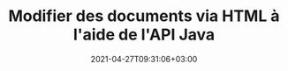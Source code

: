 ---
############################# Static ############################
layout: "product"
date: 2021-04-27T09:31:06+03:00
draft: false

product: "Editor"
product_tag: "editor"
platform: "Java"
platform_tag: "java"

############################# Head ############################
head_title: "API de l'éditeur de documents Java | Modifier les fichiers texte Word Web XML à l'aide de HTML"
head_description: "API de l'éditeur de documents pour Java. Charger Microsoft Word, XML, Web &amp; fichiers texte en HTML et reconvertis au format d'origine après manipulation."

############################# Header ############################
title: "Modifier des documents via HTML à l'aide de l'API Java"
description: "Intégrez des applications Java à l'éditeur HTML pour manipuler des documents et les reconvertir au format d'origine."
button:
    enable: true

############################# SubMenu ############################
submenu:
    enable: true
    
    left:
        img_alt: "GroupDocs.Editor for Java"
        image: "/border/groupdocs-editor-java.svg"
        product: "GroupDocs.Editor"
        platform: "Java"

    middle:
        button:
            # button loop
            - link: "#overview"
              text: "Aperçu"

            # button loop
            - link: "#features"
              text: "Caractéristiques"

            # button loop
            - link: "#support"
              text: "Support"

            # button loop
            - link: "https://products.groupdocs.app/editor"
              text: "Live Demo"

            # button loop
            - link: "https://purchase.groupdocs.com/pricing/editor/java"
              text: "Pricing"

    right:
        link_download: "https://downloads.groupdocs.com/editor"
        link_learn: "https://docs.groupdocs.com/editor/java/"
        link_buy: "https://purchase.groupdocs.com"

############################# Aperçu ############################
overview:
    enable: true
    content: |
      GroupDocs.Editor pour l'API Java permet l'édition de documents sous forme de HTML. L'API prend en charge plusieurs formats de documents et peut être intégrée à n'importe quel éditeur HTML externe, open source ou payant. L'API de l'éditeur traitera pour charger les documents, les convertir en HTML, fournir du HTML à l'interface utilisateur externe, puis enregistrer le HTML dans le document d'origine après manipulation. Il peut également être utilisé pour générer différentes feuilles de calcul Microsoft Word, Excel, fichiers PowerPoint, formats OpenDocument, documents XML et TXT.
    tabs:
      enable: true     
      
      ## TAB ONE ##
      tab_one:
        description: |
          Voici un aperçu de GroupDocs.Editor pour Java :

        left:
          enable: true
          icon: "fab fa-html5"
          title: "Manipuler à l'aide de HTML"
          content: |
            * Charger le document pris en charge
            * Modifier le contenu à l'aide de HTML
            * Modifier les styles associés
            * Convertir au format d'origine
      
      ## TAB TWO ##
      tab_two:
        description: |
          GroupDocs.Editor pour Java prend en charge les [formats de fichier](https://docs.groupdocs.com/editor/java/supported-document-formats/) - (la prise en charge du format de fichier PDF sera implémentée dans les futures versions.)

        left:
          enable: true
          table:
            # table loop
            - title: "Microsoft Office"
              content: |
                * **Microsoft Word**: DOC, DOCX, DOCM, DOT, DOTM, DOTX, FlatOPC, WordML, RTF
                * **Microsoft Excel**: XLS, XLSX, XLSM, XLT, XLTX, XLTM, XLSB, XLAM, CSV, TSV, SXC, SpreadsheetML, DIF, DSV
                * **Microsoft PowerPoint**: PPT, PPTX, PPTM, PPS, PPSX, PPSM, POT, POTX, POTM

        right:
          enable: true
          table:
            # table loop
            - title: "Images, graphiques et diagrammes"
              content: |
                * **Formats OpenDocument** : ODT, OTT, ODS, FODS, ODP, OTP
                * **Texte** : TXT
                * **Web** : HTML, MHTML
                * **Autre** : MOBI, XML

      ## TAB THREE ##
      tab_three:
        description: |
          GroupDocs.Editor for Java prend en charge la suite Systèmes d'exploitation, Frameworks & Directeur chargé d'emballages:
        
        left:
          enable: true
          table:
            # table loop
            - icon: "fab fa-windows"
              title: "Systèmes d'exploitation"
              content: |
                * Bureau Microsoft Windows
                * Serveur Microsoft Windows
                * Linux
                * Mac OS

            # table loop
            - icon: "fas fa-code"
              title: "Cadres pris en charge"
              content: |
                * Java 7 (1.7) et supérieur

        right:
          enable: true
          table:
            # table loop
            - icon: "fas fa-cogs"
              title: "Environnements de développement"
              content: |
                * NetBeans
                * IDÉE IntelliJ
                * Éclipse
            # table loop
            - icon: "fas fa-tools"
              title: "Outil d'automatisation de construction"
              content: |
                * Maven

############################# Caractéristiques ############################
features:
    enable: true
    title: "GroupDocs.Editor pour les fonctionnalités Java"

    feature:
      # feature loop
      - icon: "fas fa-copy"
        content: "Intégration facile de l'éditeur HTML"

      # feature loop
      - icon: "fas fa-eye"
        content: "Conversion de documents en HTML DOM"

      # feature loop
      - icon: "fas fa-bolt"
        content: "Extraire le contenu HTML via Stream"
      
      # feature loop
      - icon: "fas fa-file-powerpoint"
        content: "Charger, modifier et enregistrer des formats de fichiers Word, Excel et PowerPoint"

      # feature loop
      - icon: "fas fa-code"
        content: "Récupérer le HTML avec les éléments intégrés"

      # feature loop
      - icon: "fas fa-cloud"
        content: "Importer, afficher et modifier des documents XML"

      # feature loop
      - icon: "fas fa-remove-format"
        content: "Contourner le contenu HTML et enregistrer les ressources intégrées"

      # feature loop
      - icon: "fas fa-comment-slash"
        content: "Afficher, modifier et enregistrer des documents de traitement de texte en mode paginal"

      # feature loop
      - icon: "fas fa-location-arrow"
        content: "Obtenir le contenu de la balise de corps HTML à partir du fichier"

      # feature loop
      - icon: "fas fa-border-all"
        content: "Extraire le contenu CSS du fichier HTML"

      # feature loop
      - icon: "fas fa-wrench"
        content: "Utiliser le contenu de la chaîne pour obtenir le DOM HTML et convertir en fichier"

      # feature loop
      - icon: "fas fa-columns"
        content: "Convertir HTML DOM avec des éléments intégrés"

      # feature loop
      - icon: "fas fa-file-word"
        content: "Convertir des fichiers de plusieurs formats en HTML pour l'édition"

      # feature loop
      - icon: "fas fa-envelope"
        content: "Obtenir les métadonnées des documents d'entrée sans modification"

      # feature loop
      - icon: "fas fa-print"
        content: "Enregistrer les documents modifiés au format de fichier texte brut"

      # feature loop
      - icon: "fas fa-file-archive"
        content: "Précision des conversions"

      # feature loop
      - icon: "fas fa-lock"
        content: "Appliquer le mot de passe au document de sortie"

      # feature loop
      - icon: "fas fa-file-code"
        content: "Indépendant de la base de données (DB)"
      
      # feature loop
      - icon: "fas fa-fill-drip"
        content: "Indépendant de l'interface utilisateur (UI)"

      # feature loop
      - icon: "fas fa-file-excel"
        content: "Prend en charge les licences mesurées"

    more_feature :
      # more_feature_loop
      - title: "Convertir avec précision vers et depuis HTML DOM"
        content: |
          L'utilisation de GroupDocs.Editor pour Java vous permet de créer des applications en Java qui chargent un document d'un format de fichier pris en charge pour le convertir en HTML Document Object Model (DOM) avec ses éléments associés, par exemple, CSS. De plus, notre API Java Editor vous permet de modifier le code HTML dans l'un des éditeurs HTML populaires. Une fois les modifications requises effectuées, GroupDocs.Editor pour Java vous aide à reconvertir le code HTML résultant dans son format de fichier d'origine.
          
          ```java
          InputStream inputStream = new FileInputStream(CommonUtilities.getStoragePath("Content.HTML"));
          InputHtmlDocument htmlDoc = EditorHandler.toHtml(inputStream);

          String cssContent = htmlDoc.getEmbeddedHtml();
          System.out.println(cssContent);
          ```
      # more_feature_loop
      - title: "Charger et récupérer des éléments associés"
        content: "L'API GroupDocs.Editor pour Java vous permet de récupérer les éléments associés à partir de documents de formats pris en charge, tels que les images, CSS, les polices, etc.. Ensuite, vous pouvez charger ces éléments associés récupérés, les parcourir et les enregistrer séparément du fichier HTML final, et avoir une sortie bien gérée."

############################# Support ############################
support:
    enable: true

############################# Solutions ############################
solutions:
    enable: true
    title: "GroupDocs.Editor propose des API de visualisation de documents pour d'autres environnements de développement populaires"

    solution:
        # solution loop
        - img_alt: "GroupDocs.Editor for .NET"
          image: "/border/groupdocs-editor-net.svg"
          product: "GroupDocs.Editor"
          platform: ".NET"
          link: "/editor/net/"

############################# Back to top ###############################
back_to_top:
  enable: true
---